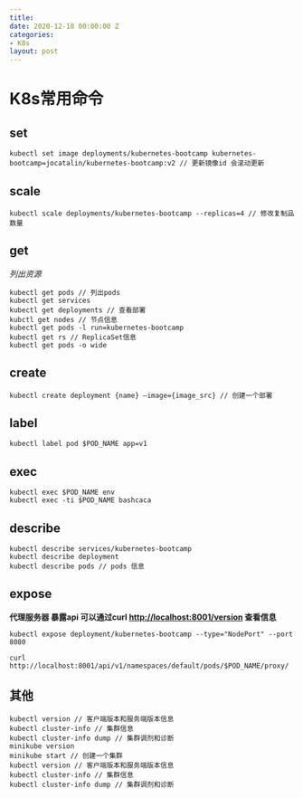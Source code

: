 ```yaml
---
title: 
date: 2020-12-18 00:00:00 Z
categories:
- K8s
layout: post
---
```


# K8s常用命令

## set

```
kubectl set image deployments/kubernetes-bootcamp kubernetes-bootcamp=jocatalin/kubernetes-bootcamp:v2 // 更新镜像id 会滚动更新
```

## scale
```
kubectl scale deployments/kubernetes-bootcamp --replicas=4 // 修改复制品数量
```

## get
*列出资源*

```
kubectl get pods // 列出pods
kubectl get services
kubectl get deployments // 查看部署
kubctl get nodes // 节点信息
kubectl get pods -l run=kubernetes-bootcamp
kubectl get rs // ReplicaSet信息
kubectl get pods -o wide
``` 

## create

```
kubectl create deployment {name} —image={image_src} // 创建一个部署
```

## label

```
kubectl label pod $POD_NAME app=v1
```

## exec 

```
kubectl exec $POD_NAME env
kubectl exec -ti $POD_NAME bashcaca
```

## describe

```
kubectl describe services/kubernetes-bootcamp
kubectl describe deployment
kubectl describe pods // pods 信息
```

## expose
**代理服务器 暴露api 可以通过curl [http://localhost:8001/version](http://localhost:8001/version) 查看信息**

```
kubectl expose deployment/kubernetes-bootcamp --type="NodePort" --port 8080

curl http://localhost:8001/api/v1/namespaces/default/pods/$POD_NAME/proxy/
```

## 其他

```
kubectl version // 客户端版本和服务端版本信息
kubectl cluster-info // 集群信息
kubectl cluster-info dump // 集群调剂和诊断
minikube version
minikube start // 创建一个集群
kubectl version // 客户端版本和服务端版本信息
kubectl cluster-info // 集群信息
kubectl cluster-info dump // 集群调剂和诊断
```
